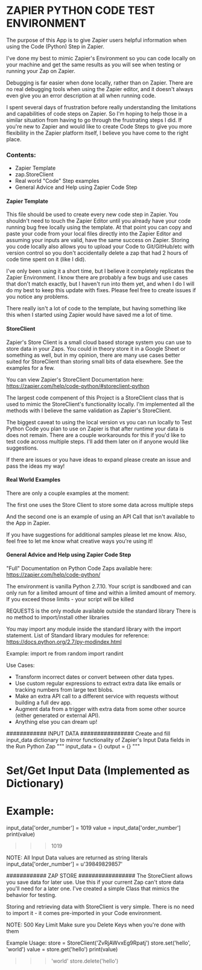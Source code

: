 # ZAPIER PYTHON CODE TEST ENVIRONMENT

The purpose of this App is to give Zapier users helpful information
when using the Code (Python) Step in Zapier.

I've done my best to mimic Zapier's Environment so you can code
locally on your machine and get the same results as you will see
when testing or running your Zap on Zapier.

Debugging is far easier when done locally, rather than on Zapier.
There are no real debugging tools when using the Zapier editor, and
it doesn't always even give you an error description at all when
running code.

I spent several days of frustration before really understanding
the limitations and capabilities of code steps on Zapier. So I'm
hoping to help those in a similar situation from having to go
through the frustrating steps I did. If you're new to Zapier and
would like to create Code Steps to give you more flexibility in the
Zapier platform itself, I believe you have come to the right place.


### Contents:

* Zapier Template
* zap.StoreClient
* Real world "Code" Step examples
* General Advice and Help using Zapier Code Step


#### Zapier Template

This file should be used to create every new code step in Zapier.
You shouldn't need to touch the Zapier Editor until you already
have your code running bug free locally using the template. At that
point you can copy and paste your code from your local files directly
into the Zapier Editor and assuming your inputs are valid, have the
same success on Zapier. Storing you code locally also allows you
to upload your Code to Git/GitHub/etc with version control so you
don't accidentally delete a zap that had 2 hours of code time spent
on it (like I did).

I've only been using it a short time, but I believe it completely
replicates the Zapier Environment. I know there are probably a few
bugs and use cases that don't match exactly, but I haven't run into
them yet, and when I do I will do my best to keep this update with
fixes. Please feel free to create issues if you notice any problems.

There really isn't a lot of code to the template, but having something
like this when I started using Zapier would have saved me a lot of
time.


#### StoreClient

Zapier's Store Client is a small cloud based storage system you
can use to store data in your Zaps. You could in theory store it
in a Google Sheet or something as well, but in my opinion, there
are many use cases better suited for StoreClient than storing
small bits of data elsewhere. See the examples for a few.

You can view Zapier's StoreClient Documentation here:
https://zapier.com/help/code-python/#storeclient-python

The largest code compenent of this Project is a StoreClient class
that is used to mimic the StoreClient's functionality locally.
I'm implemented all the methods with I believe the same validation
as Zapier's StoreClient.

The biggest caveat to using the local version vs
you can run locally to Test Python Code you plan to use on Zapier is
that after runtime your data is does not remain. There are a couple
workarounds for this if you'd like to test code across multiple steps.
I'll add them later on if anyone would like suggestions.

If there are issues or you have ideas to expand please create an issue
and pass the ideas my way!


#### Real World Examples

There are only a couple examples at the moment:

The first one uses the Store Client to store some data across multiple
steps

And the second one is an example of using an API Call that isn't
available to the App in Zapier.

If you have suggestions for additional samples please let me know.
Also, feel free to let me know what creative ways you're using it!



#### General Advice and Help using Zapier Code Step


"Full" Documentation on Python Code Zaps available here:
https://zapier.com/help/code-python/

The environment is vanilla Python 2.7.10. Your script is sandboxed
and can only run for a limited amount of time and within a limited
amount of memory. If you exceed those limits - your script will be
killed

REQUESTS is the only module available outside the standard library
There is no method to import/install other libraries

You may import any module inside the standard library with the import
statement. List of Standard library modules for reference:
https://docs.python.org/2.7/py-modindex.html

Example:
import re
from random import randint


Use Cases:
- Transform incorrect dates or convert between other data types.
- Use custom regular expressions to extract extra data like emails
  or tracking numbers from large text blobs.
- Make an extra API call to a different service with requests
  without building a full dev app.
- Augment data from a trigger with extra data from some other source
  (either generated or external API).
- Anything else you can dream up!



############ INPUT DATA ################
Create and fill input_data dictionary to mirror functionality of
Zapier's Input Data fields in the Run Python Zap
"""
input_data = {}
output = {}
"""
# Set/Get Input Data (Implemented as Dictionary)
# Example:
input_data['order_number'] = 1019
value = input_data['order_number']
print(value)
>>> 1019

NOTE: All Input Data values are returned as string literals
input_data['order_number'] = u'39849829857'


############ ZAP STORE #################
The StoreClient allows you save data for later use. Use this if
your current Zap can't store data you'll need for a later one.
I've created a simple Class that mimics the behavior for testing.

Storing and retrieving data with StoreClient is very simple.
There is no need to import it - it comes pre-imported in your Code environment.

NOTE: 500 Key Limit
Make sure you Delete Keys when you're done with them

Example Usage:
store = StoreClient('ZvRjAWvxEg9Rpatj')
store.set('hello', 'world')
value = store.get('hello')
print(value)
>>> 'world'
store.delete('hello')


